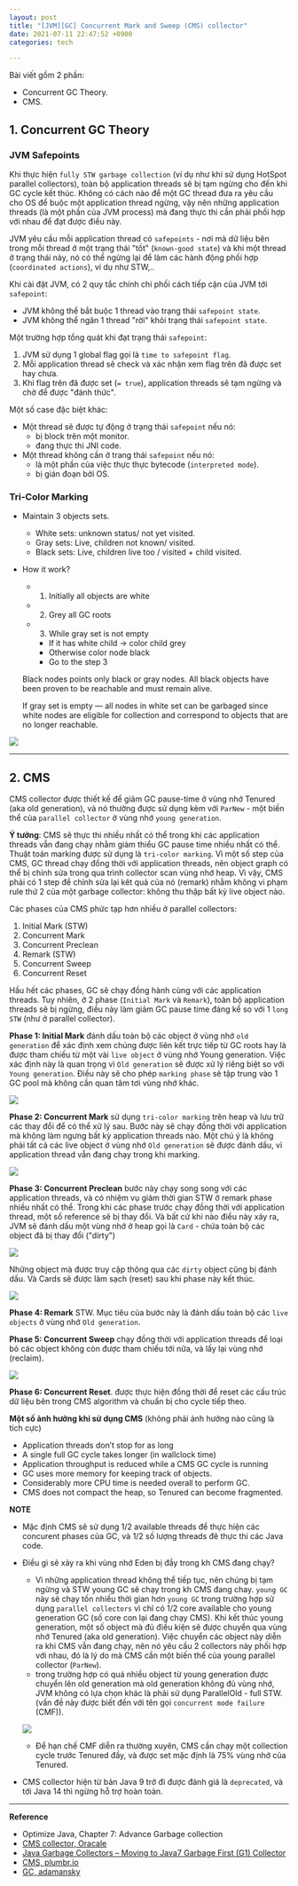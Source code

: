 ```yaml
---
layout: post
title: "[JVM][GC] Concurrent Mark and Sweep (CMS) collector"
date: 2021-07-11 22:47:52 +0900
categories: tech

---
```

Bài viết gồm 2 phần:
- Concurrent GC Theory.
- CMS.

## 1. Concurrent GC Theory

### JVM Safepoints
Khi thực hiện `fully STW garbage collection` (ví dụ như khi sử dụng HotSpot parallel collectors), toàn bộ application threads sẽ bị tạm ngừng cho đến khi GC cycle kết thúc. Không có cách nào để một GC thread đưa ra yêu cầu cho OS để buộc một application thread ngừng, vậy nên những application threads (là một phần của JVM process) mà đang thực thi cần phải phối hợp với nhau để đạt được điều này. 

JVM yêu cầu mỗi application thread có `safepoints` - nơi mà dữ liệu bên trong mỗi thread ở một trạng thái "tốt" (`known-good state`) và khi một thread ở trạng thái này, nó có thể ngừng lại để làm các hành động phối hợp (`coordinated actions`), ví dụ như STW,..

Khi cài đặt JVM, có 2 quy tắc chính chi phối cách tiếp cận của JVM tới `safepoint`: 
- JVM không thể bắt buộc 1 thread vào trạng thái `safepoint state`.
- JVM không thể ngăn 1 thread "rời" khỏi trạng thái `safepoint state`.

Một trường hợp tổng quát khi đạt trạng thái `safepoint`:
1. JVM sử dụng 1 global flag gọi là `time to safepoint flag`.
2. Mỗi application thread sẽ check và xác nhận xem flag trên đã được set hay chưa.
3. Khi flag trên đã được set (`= true`), application threads sẽ tạm ngừng và chờ để được "đánh thức". 

Một số case đặc biệt khác:
- Một thread sẽ được tự động ở trạng thái `safepoint` nếu nó:
    - bị block trên một monitor.
    - đang thực thi JNI code.
- Một thread không cần ở trang thái `safepoint` nếu nó:
    - là một phần của việc thực thực bytecode (`interpreted mode`).
    - bị gián đoạn bởi OS.

### Tri-Color Marking
- Maintain 3 objects sets.
    - White sets: unknown status/ not yet visited.
    - Gray sets: Live, children not known/ visited.
    - Black sets: Live, children live too / visited + child visited.

- How it work?
    - 1. Initially all objects are white
    - 2. Grey all GC roots
    - 3. While gray set is not empty
        - If it has white child → color child grey
        - Otherwise color node black
        - Go to the step 3

    Black nodes points only black or gray nodes. All black objects have been proven to be reachable and must remain alive.

    If gray set is empty — all nodes in white set can be garbaged since white nodes are eligible for collection and correspond to objects that are no longer reachable.

![](../assets/tri-color-marking.png)


---
## 2. CMS

CMS collector được thiết kế để giảm GC pause-time ở vùng nhớ Tenured (aka old generation), và nó thường được sử dụng kèm với `ParNew` - một biến thể của `parallel collector` ở vùng nhớ `young generation`.

**Ý tưởng**: CMS sẽ thực thi nhiều nhất có thể trong khi các application threads vẫn đang chạy nhằm giảm thiểu GC pause time nhiều nhất có thể.
Thuật toán marking được sử dụng là `tri-color marking`. Vì một số step của CMS, GC thread chạy đồng thời với application threads, nên object graph có thể bị chỉnh sửa trong qua trình collector scan vùng nhớ heap. Vì vậy, CMS phải có 1 step để chỉnh sửa lại kêt quả của nó (remark) nhằm không vi phạm rule thứ 2 của một garbage collector: không thu thập bất kỳ live object nào.

Các phases của CMS phức tạp hơn nhiều ở parallel collectors: 
1. Initial Mark (STW)
2. Concurrent Mark
3. Concurrent Preclean
4. Remark (STW)
5. Concurrent Sweep
6. Concurrent Reset

Hầu hết các phases, GC sẽ chạy đồng hành cùng với các application threads. Tuy nhiên, ở 2 phase (`Initial Mark` và `Remark`), toàn bộ application threads sẽ bị ngừng, điều này làm giảm GC pause time đáng kể so với 1 `long STW` (như ở parallel collector).

**Phase 1: Initial Mark** đánh dấu toàn bộ các object ở vùng nhớ `old generation` để xác định xem chúng được liên kết trực tiếp từ GC roots hay là được tham chiếu từ một vài `live object` ở vùng nhớ Young generation. Việc xác định này là quan trọng vì `Old generation` sẽ được xử lý riêng biệt so với `Young generation`. Điều này sẽ cho phép `marking phase` sẽ tập trung vào 1 GC pool mà không cần quan tâm tơi vùng nhớ khác.

![](../assets/phase-1-init-mark-cms.png)

**Phase 2: Concurrent Mark** sử dụng `tri-color marking` trên heap và lưu trữ các thay đổi để có thể xử lý sau. Bước này sẽ chạy đồng thời với application mà không làm ngưng bất kỳ application threads nào. Một chú ý là không phải tất cả các live object ở vùng nhớ `Old generation` sẽ được đánh dấu, vì application thread vẫn đang chạy trong khi marking.

![](../assets/phase-2-concurrent-mark-cms.png)

**Phase 3: Concurrent Preclean** bước này chạy song song với các application threads, và có nhiệm vụ giảm thời gian STW ở remark phase nhiều nhất có thể. 
Trong khi các phase trước chạy đồng thời với application thread, một số reference sẽ bị thay đổi. Và bất cứ khi nào điều này xảy ra, JVM sẽ đánh dấu một vùng nhớ ở heap gọi là `Card` - chứa toàn bộ các object đã bị thay đổi ("dirty")

![](../assets/phase-3-concurrent-pre-clean-1-cms.png)

Những object mà được truy cập thông qua các `dirty` object cũng bị đánh dấu. Và Cards sẽ được làm sạch (reset) sau khi phase này kết thúc. 

![](../assets/phase-3-concurent-pre-clean-2-cms.png)

**Phase 4: Remark** STW. Mục tiêu của bước này là đánh dấu toàn bộ các `live objects` ở vùng nhớ `Old generation`. 

**Phase 5: Concurrent Sweep** chạy đồng thời với application threads để loại bỏ các object không còn được tham chiếu tới nữa, và lấy lại vùng nhớ (reclaim). 

![](../assets/phase-5-concurrent-sweep-cms.png)

**Phase 6: Concurrent Reset**. được thực hiện đồng thời để reset các cấu trúc dữ liệu bên trong CMS algorithm và chuẩn bị cho cycle tiếp theo.

**Một số ảnh hưởng khi sử dụng CMS** (không phải ảnh hưởng nào cũng là tích cực)
- Application threads don’t stop for as long
- A single full GC cycle takes longer (in wallclock time) 
- Application throughput is reduced while a CMS GC cycle is running
- GC uses more memory for keeping track of objects.
- Considerably more CPU time is needed overall to perform GC.
- CMS does not compact the heap, so Tenured can become fragmented.


**NOTE**
- Mặc định CMS sẽ sử dụng 1/2 available threads để thực hiện các concurent phases của GC, và 1/2 số lượng threads đê thực thi các Java code.
- Điều gì sẽ xảy ra khi vùng nhớ Eden bị đầy trong kh CMS đang chạy?
    - Vì những application thread không thể tiếp tục, nên chúng bị tạm ngừng và STW young GC sẽ chạy trong kh CMS đang chay. `young GC` này sẽ chạy tốn nhiều thời gian hơn `young GC` trong trường hợp sử dụng `parallel collectors` vì chỉ có 1/2 core available cho young generation GC (số core con lại đang chạy CMS). Khi kết thúc young generation, một số object mà đủ điều kiện sẽ được chuyển qua vùng nhớ Tenured (aka old generation). Việc chuyển các object này diễn ra khi CMS vẫn đang chạy, nên nó yêu cầu 2 collectors này phối hợp với nhau, đó là lý do mà CMS cần một biến thể của young parallel collector (`ParNew`).
    - trong trường hợp có quá nhiều object từ young generation được chuyển lên old generation mà old generation không đủ vùng nhớ, JVM không có lựa chọn khác là phải sử dụng ParallelOld - full STW. (vấn đề này được biết đến với tên gọi `concurrent mode failure` (CMF)).
    
    ![](../assets/cmf-1-cms.png)
    
    - Để hạn chế CMF diễn ra thường xuyên, CMS cần chạy một collection cycle trước Tenured đầy, và được set mặc định là 75% vùng nhớ của Tenured. 

- CMS collector hiện từ bản Java 9 trở đi được đánh giá là `deprecated`, và tới Java 14 thì ngừng hỗ trợ hoàn toàn.

---
**Reference**
- Optimize Java, Chapter 7: Advance Garbage collection
- [CMS collector, Oracale](https://docs.oracle.com/javase/8/docs/technotes/guides/vm/gctuning/cms.html)
- [Java Garbage Collectors – Moving to Java7 Garbage First (G1) Collector](https://www.slideshare.net/GurpreetSachdeva2/java-garbage-collectors-moving-to-java7-garbage-first-g1-collector)
- [CMS, plumbr.io](https://plumbr.io/handbook/garbage-collection-algorithms-implementations/concurrent-mark-and-sweep)
- [GC, adamansky](https://adamansky.bitbucket.io/slides/gc/index.html)

